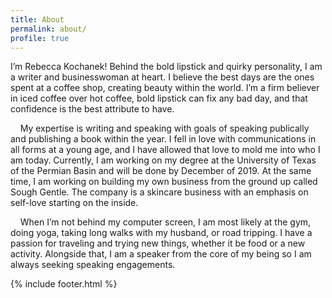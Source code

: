 ```yaml
---
title: About
permalink: about/
profile: true
---
```


I’m Rebecca Kochanek! Behind the bold lipstick and quirky personality, I am a writer and businesswoman at heart. I believe the best days are the ones spent at a coffee shop, creating beauty within the world. I’m a firm believer in iced coffee over hot coffee, bold lipstick can fix any bad day, and that confidence is the best attribute to have. 

    My expertise is writing and speaking with goals of speaking publically and publishing a book within the year. I fell in love with communications in all forms at a young age, and I have allowed that love to mold me into who I am today. Currently, I am working on my degree at the University of Texas of the Permian Basin and will be done by December of 2019. At the same time, I am working on building my own business from the ground up called Sough Gentle. The company is a skincare business with an emphasis on self-love starting on the inside. 

    When I’m not behind my computer screen, I am most likely at the gym, doing yoga, taking long walks with my husband, or road tripping. I have a passion for traveling and trying new things, whether it be food or a new activity. Alongside that, I am a speaker from the core of my being so I am always seeking speaking engagements.

{% include footer.html %}